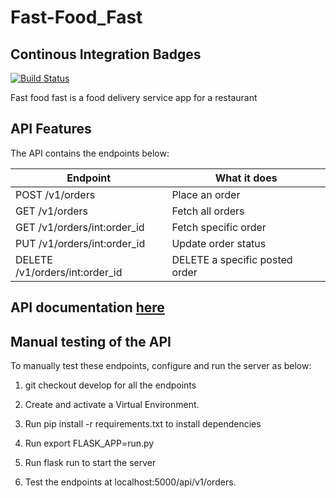 # Fast-Food_Fast

## Continous Integration Badges
[![Build Status](https://travis-ci.org/lizz24/Fast-Food-Fast.svg?branch=master)](https://travis-ci.org/lizz24/Fast-Food-Fast)

Fast food fast is a food delivery service app for a restaurant

## API Features
The API contains the endpoints below:

| Endpoint | What it does  |
| ------------- | ------------- |
|POST /v1/orders   | Place an order  |
|GET /v1/orders   | Fetch all orders  |
|GET /v1/orders/int:order_id  | Fetch specific order  |
| PUT /v1/orders/int:order_id  | Update order status  |
| DELETE /v1/orders/int:order_id  | DELETE a specific posted order  |

## API documentation [here](https://documenter.getpostman.com/view/5964106/RzffLqTx)

## Manual testing of the API
To manually test these endpoints, configure and run the server as below:

1. git checkout develop for all the endpoints

2. Create and activate a Virtual Environment.

3. Run pip install -r requirements.txt to install dependencies

4. Run export FLASK_APP=run.py

5. Run flask run to start the server

6. Test the endpoints at localhost:5000/api/v1/orders.
